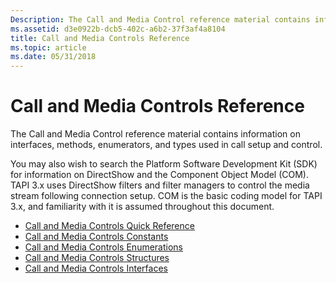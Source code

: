 ```yaml
---
Description: The Call and Media Control reference material contains information on interfaces, methods, enumerators, and types used in call setup and control.
ms.assetid: d3e0922b-dcb5-402c-a6b2-37f3af4a8104
title: Call and Media Controls Reference
ms.topic: article
ms.date: 05/31/2018
---
```


# Call and Media Controls Reference

The Call and Media Control reference material contains information on interfaces, methods, enumerators, and types used in call setup and control.

You may also wish to search the Platform Software Development Kit (SDK) for information on DirectShow and the Component Object Model (COM). TAPI 3.x uses DirectShow filters and filter managers to control the media stream following connection setup. COM is the basic coding model for TAPI 3.x, and familiarity with it is assumed throughout this document.

-   [Call and Media Controls Quick Reference](call-and-media-controls-quick-reference.md)
-   [Call and Media Controls Constants](call-and-media-controls-constants.md)
-   [Call and Media Controls Enumerations](call-and-media-controls-enumerations.md)
-   [Call and Media Controls Structures](call-and-media-controls-structures.md)
-   [Call and Media Controls Interfaces](call-and-media-controls-interfaces.md)

 

 



